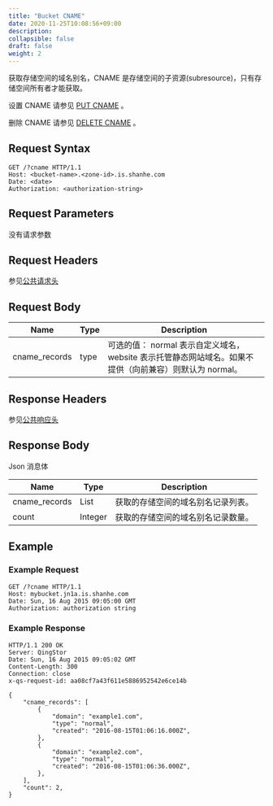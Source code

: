 ```yaml
---
title: "Bucket CNAME"
date: 2020-11-25T10:08:56+09:00
description:
collapsible: false
draft: false
weight: 2
---
```



获取存储空间的域名别名，CNAME 是存储空间的子资源(subresource)，只有存储空间所有者才能获取。

设置 CNAME 请参见 [PUT CNAME](../put_cname) 。

删除 CNAME 请参见 [DELETE CNAME](../delete_cname) 。

## Request Syntax

```http
GET /?cname HTTP/1.1
Host: <bucket-name>.<zone-id>.is.shanhe.com
Date: <date>
Authorization: <authorization-string>
```

## Request Parameters

没有请求参数

## Request Headers

参见[公共请求头](../../../common_header/#请求头字段-request-header)

## Request Body

| Name | Type | Description |
| --- | --- | --- |
| cname_records | type | 可选的值： normal 表示自定义域名，website 表示托管静态网站域名。如果不提供（向前兼容）则默认为 normal。 |

## Response Headers

参见[公共响应头](../../../common_header/#响应头字段-request-header)

## Response Body

Json 消息体

| Name | Type | Description |
| --- | --- | --- |
| cname_records | List | 获取的存储空间的域名别名记录列表。 |
| count | Integer | 获取的存储空间的域名别名记录数量。 |

## Example

### Example Request

```http
GET /?cname HTTP/1.1
Host: mybucket.jn1a.is.shanhe.com
Date: Sun, 16 Aug 2015 09:05:00 GMT
Authorization: authorization string
```

### Example Response

```http
HTTP/1.1 200 OK
Server: QingStor
Date: Sun, 16 Aug 2015 09:05:02 GMT
Content-Length: 300
Connection: close
x-qs-request-id: aa08cf7a43f611e5886952542e6ce14b

{
    "cname_records": [
        {
            "domain": "example1.com",
            "type": "normal",
            "created": "2016-08-15T01:06:16.000Z",
        },
        {
            "domain": "example2.com",
            "type": "normal",
            "created": "2016-08-15T01:06:36.000Z",
        },
    ],
    "count": 2,
}
```
